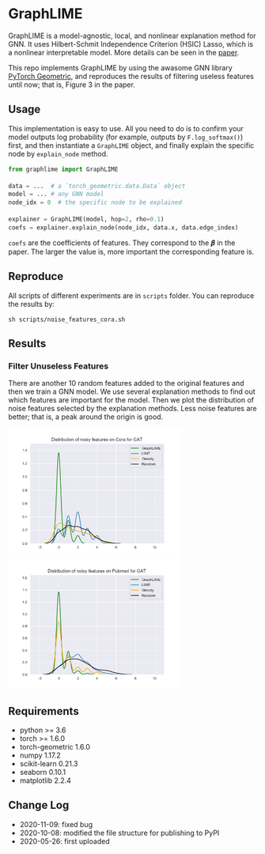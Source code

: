 # GraphLIME

GraphLIME is a model-agnostic, local, and nonlinear explanation method for GNN. It uses Hilbert-Schmit Independence Criterion (HSIC) Lasso, which is a nonlinear interpretable model. More details can be seen in the [paper](https://arxiv.org/pdf/2001.06216.pdf).

This repo implements GraphLIME by using the awasome GNN library [PyTorch Geometric](https://github.com/rusty1s/pytorch_geometric), and reproduces the results of filtering useless features until now; that is, Figure 3 in the paper.

## Usage

This implementation is easy to use. All you need to do is to confirm your model outputs log probability (for example, outputs by `F.log_softmax()`) first, and then instantiate a `GraphLIME` object, and finally explain the specific node by `explain_node` method.

```python
from graphlime import GraphLIME

data = ...  # a `torch_geometric.data.Data` object
model = ... # any GNN model
node_idx = 0  # the specific node to be explained

explainer = GraphLIME(model, hop=2, rho=0.1)
coefs = explainer.explain_node(node_idx, data.x, data.edge_index)
```

`coefs` are the coefficients of features. They correspond to the 𝜷 in the paper. The larger the value is, more important the corresponding feature is.

## Reproduce

All scripts of different experiments are in `scripts` folder. You can reproduce the results by:

```
sh scripts/noise_features_cora.sh
```

## Results

### Filter Unuseless Features

There are another 10 random features added to the original features and then we train a GNN model. We use several explanation methods to find out which features are important for the model. Then we plot the distribution of noise features selected by the explanation methods. Less noise features are better; that is, a peak around the origin is good.

<p float="middle">
  <img src="./images/cora.png" width="350" />
  <img src="./images/pubmed.png" width="350" />
</p>

## Requirements

* python >= 3.6
* torch >= 1.6.0
* torch-geometric 1.6.0
* numpy 1.17.2
* scikit-learn 0.21.3
* seaborn 0.10.1
* matplotlib 2.2.4

## Change Log

* 2020-11-09: fixed bug
* 2020-10-08: modified the file structure for publishing to PyPI
* 2020-05-26: first uploaded
